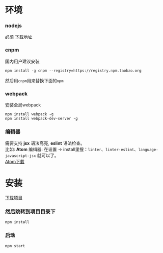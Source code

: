 # 环境

### nodejs

必须 [下载地址](https://nodejs.org/en/)


### cnpm

国内用户建议安装
```default
npm install -g cnpm --registry=https://registry.npm.taobao.org
```
然后用`cnpm`用来替换下面的`npm`
### webpack

安装全局webpack

    npm install webpack -g
    npm install webpack-dev-server -g
### 编辑器

需要支持 **jsx** 语法高亮,  **eslint** 语法检查。<br>
比如: **Atom** 编缉器: 在设置 -> install里搜：`linter`、`linter-eslint`、`language-javascript-jsx` 就可以了。<br>
 [Atom下载](https://atom.io/)

# 安装
[下载项目](https://github.com/hezedu/clear/archive/master.zip)
### 然后跳转到项目目录下
```
npm install
```
### 启动
```
npm start
```
